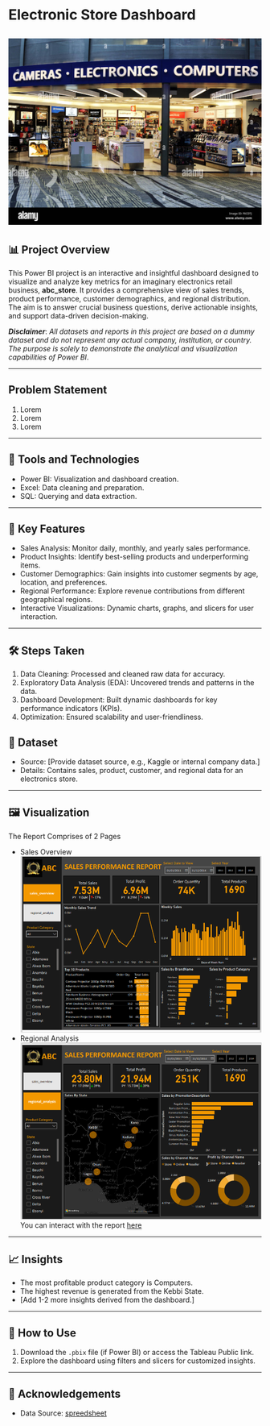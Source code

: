 # Electronic Store Dashboard
![](electronic_store.jpg)
---
## 📊 Project Overview
This Power BI project is an interactive and insightful dashboard designed to visualize and analyze key metrics for an imaginary electronics retail business,
**abc_store**. It provides a comprehensive view of sales trends, product performance, customer demographics, and regional distribution.
The aim is to answer crucial business questions, derive actionable insights, and support data-driven decision-making.

**_Disclaimer_**: _All datasets and reports in this project are based on a dummy dataset and do not represent any actual company, 
institution, or country. The purpose is solely to demonstrate the analytical and visualization capabilities of Power BI_.

---
## Problem Statement
1. Lorem
2. Lorem
3. Lorem

---
## 🔧 Tools and Technologies
- Power BI: Visualization and dashboard creation.
- Excel: Data cleaning and preparation.
- SQL: Querying and data extraction.
---
## 🚀 Key Features
- Sales Analysis: Monitor daily, monthly, and yearly sales performance.
- Product Insights: Identify best-selling products and underperforming items.
- Customer Demographics: Gain insights into customer segments by age, location, and preferences.
- Regional Performance: Explore revenue contributions from different geographical regions.
- Interactive Visualizations: Dynamic charts, graphs, and slicers for user interaction.
---
## 🛠️ Steps Taken
1. Data Cleaning: Processed and cleaned raw data for accuracy.
2. Exploratory Data Analysis (EDA): Uncovered trends and patterns in the data.
3. Dashboard Development: Built dynamic dashboards for key performance indicators (KPIs).
4. Optimization: Ensured scalability and user-friendliness.
## 📂 Dataset
- Source: [Provide dataset source, e.g., Kaggle or internal company data.]
- Details: Contains sales, product, customer, and regional data for an electronics store.
---
## 🖼️ Visualization
The Report Comprises of 2 Pages
- Sales Overview
![](sales_overview.PNG)
- Regional Analysis
![](regional_report.PNG)
You can interact with the report [here](https://app.powerbi.com/groups/me/reports/bb616d57-f2b9-4262-ab91-ddc788618c83/ReportSection?experience=power-bi)
---
## 📈 Insights
- The most profitable product category is Computers.
- The highest revenue is generated from the Kebbi State.
- [Add 1-2 more insights derived from the dashboard.]

---
## 📌 How to Use
1. Download the `.pbix` file (if Power BI) or access the Tableau Public link.
2. Explore the dashboard using filters and slicers for customized insights.

---
## 🤝 Acknowledgements
- Data Source: [spreedsheet](https://docs.google.com/spreadsheets/d/1hH-5QVDV2iljBiTySlAPW6kONFHZuS8j/edit?usp=drivesdk&ouid=109333584567658221710&rtpof=true&sd=true)
